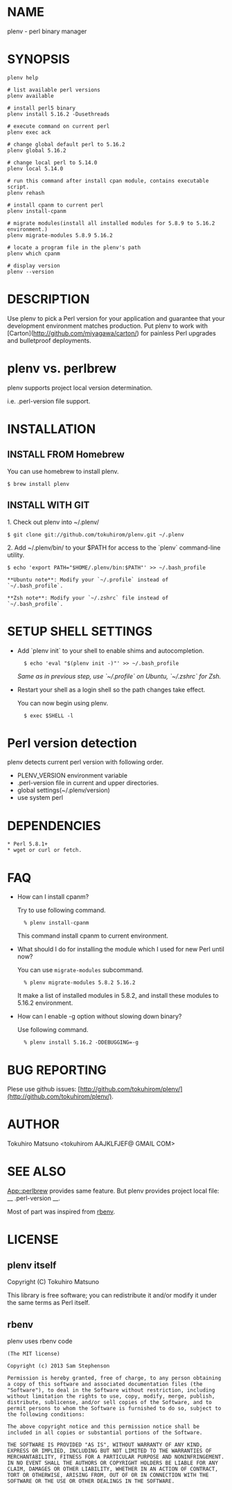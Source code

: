 # NAME

plenv - perl binary manager

# SYNOPSIS

    plenv help

    # list available perl versions
    plenv available

    # install perl5 binary
    plenv install 5.16.2 -Dusethreads

    # execute command on current perl
    plenv exec ack

    # change global default perl to 5.16.2
    plenv global 5.16.2

    # change local perl to 5.14.0
    plenv local 5.14.0

    # run this command after install cpan module, contains executable script.
    plenv rehash

    # install cpanm to current perl
    plenv install-cpanm

    # migrate modules(install all installed modules for 5.8.9 to 5.16.2 environment.)
    plenv migrate-modules 5.8.9 5.16.2

    # locate a program file in the plenv's path
    plenv which cpanm

    # display version
    plenv --version

# DESCRIPTION

Use plenv to pick a Perl version for your application and guarantee
that your development environment matches production. Put plenv to work
with \[Carton\](http://github.com/miyagawa/carton/) for painless Perl upgrades and bulletproof deployments.

# plenv vs. perlbrew

plenv supports project local version determination.

i.e. .perl-version file support.

# INSTALLATION

## INSTALL FROM Homebrew

You can use homebrew to install plenv.

    $ brew install plenv

## INSTALL WITH GIT

1\. Check out plenv into ~/.plenv/

    $ git clone git://github.com/tokuhirom/plenv.git ~/.plenv

2\. Add ~/.plenv/bin/ to your $PATH for access to the \`plenv\` command-line utility.

    $ echo 'export PATH="$HOME/.plenv/bin:$PATH"' >> ~/.bash_profile

    **Ubuntu note**: Modify your `~/.profile` instead of `~/.bash_profile`.

    **Zsh note**: Modify your `~/.zshrc` file instead of `~/.bash_profile`.

# SETUP SHELL SETTINGS

- Add \`plenv init\` to your shell to enable shims and autocompletion.

        $ echo 'eval "$(plenv init -)"' >> ~/.bash_profile

    _Same as in previous step, use \`~/.profile\` on Ubuntu, \`~/.zshrc\` for Zsh._

- Restart your shell as a login shell so the path changes take effect.

    You can now begin using plenv.

        $ exec $SHELL -l

# Perl version detection

plenv detects current perl version with following order.

- PLENV\_VERSION environment variable
- .perl-version file in current and upper directories.
- global settings(~/.plenv/version)
- use system perl

# DEPENDENCIES

    * Perl 5.8.1+
    * wget or curl or fetch.

# FAQ

- How can I install cpanm?

    Try to use following command.

        % plenv install-cpanm

    This command install cpanm to current environment.

- What should I do for installing the module which I used for new Perl until now? 

    You can use ` migrate-modules ` subcommand.

        % plenv migrate-modules 5.8.2 5.16.2

    It make a list of installed modules in 5.8.2, and install these modules to 5.16.2 environment.

- How can I enable -g option without slowing down binary?

    Use following command.

        % plenv install 5.16.2 -DDEBUGGING=-g

# BUG REPORTING

Plese use github issues: [http://github.com/tokuhirom/plenv/](http://github.com/tokuhirom/plenv/).

# AUTHOR

Tokuhiro Matsuno <tokuhirom AAJKLFJEF@ GMAIL COM>

# SEE ALSO

[App::perlbrew](http://search.cpan.org/perldoc?App::perlbrew) provides same feature. But plenv provides project local file: __ .perl-version __.

Most of part was inspired from [rbenv](https://github.com/sstephenson/rbenv).

# LICENSE

## plenv itself

Copyright (C) Tokuhiro Matsuno

This library is free software; you can redistribute it and/or modify
it under the same terms as Perl itself.

## rbenv

plenv uses rbenv code

    (The MIT license)

    Copyright (c) 2013 Sam Stephenson

    Permission is hereby granted, free of charge, to any person obtaining a copy of this software and associated documentation files (the "Software"), to deal in the Software without restriction, including without limitation the rights to use, copy, modify, merge, publish, distribute, sublicense, and/or sell copies of the Software, and to permit persons to whom the Software is furnished to do so, subject to the following conditions:

    The above copyright notice and this permission notice shall be included in all copies or substantial portions of the Software.

    THE SOFTWARE IS PROVIDED "AS IS", WITHOUT WARRANTY OF ANY KIND, EXPRESS OR IMPLIED, INCLUDING BUT NOT LIMITED TO THE WARRANTIES OF MERCHANTABILITY, FITNESS FOR A PARTICULAR PURPOSE AND NONINFRINGEMENT. IN NO EVENT SHALL THE AUTHORS OR COPYRIGHT HOLDERS BE LIABLE FOR ANY CLAIM, DAMAGES OR OTHER LIABILITY, WHETHER IN AN ACTION OF CONTRACT, TORT OR OTHERWISE, ARISING FROM, OUT OF OR IN CONNECTION WITH THE SOFTWARE OR THE USE OR OTHER DEALINGS IN THE SOFTWARE.
